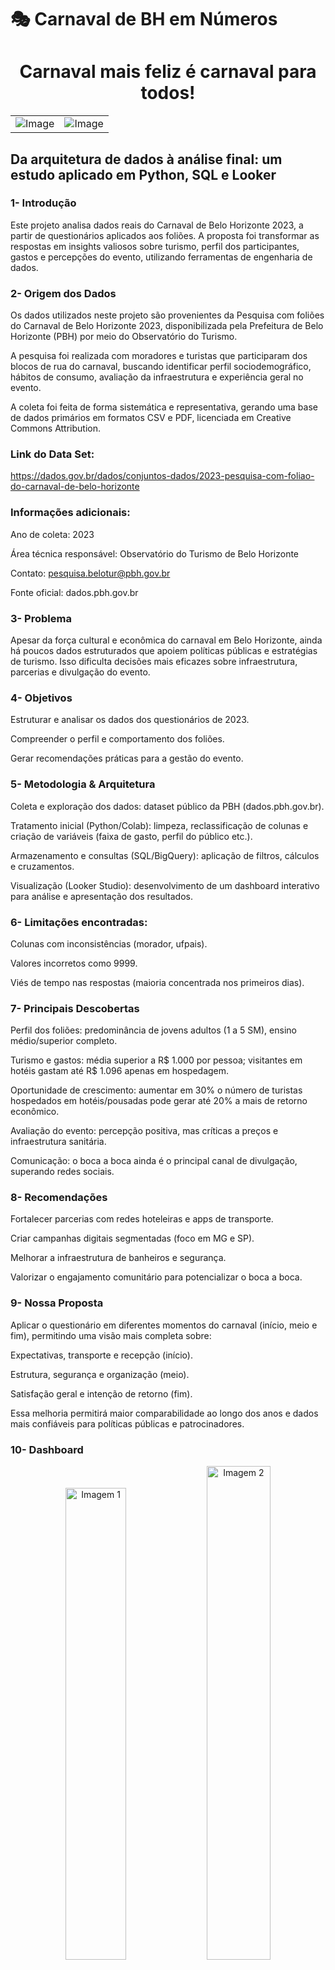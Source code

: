 # 🎭 Carnaval de BH em Números

<h1 align="center">Carnaval mais feliz é carnaval para todos!</h1>

| | |
|----------|----------|
| ![Image](https://github.com/user-attachments/assets/b16b4f06-2879-4a74-8fd5-7aa00740e021)| ![Image](https://github.com/user-attachments/assets/d18a6630-160c-467b-b2a6-d10f0840353c) |




## Da arquitetura de dados à análise final: um estudo aplicado em Python, SQL e Looker

###  1- Introdução

Este projeto analisa dados reais do Carnaval de Belo Horizonte 2023, a partir de questionários aplicados aos foliões. A proposta foi transformar as respostas em insights valiosos sobre turismo, perfil dos participantes, gastos e percepções do evento, utilizando ferramentas de engenharia de dados.

### 2- Origem dos Dados

Os dados utilizados neste projeto são provenientes da Pesquisa com foliões do Carnaval de Belo Horizonte 2023, disponibilizada pela Prefeitura de Belo Horizonte (PBH) por meio do Observatório do Turismo.

A pesquisa foi realizada com moradores e turistas que participaram dos blocos de rua do carnaval, buscando identificar perfil sociodemográfico, hábitos de consumo, avaliação da infraestrutura e experiência geral no evento.

A coleta foi feita de forma sistemática e representativa, gerando uma base de dados primários em formatos CSV e PDF, licenciada em Creative Commons Attribution.

### Link do Data Set:  
https://dados.gov.br/dados/conjuntos-dados/2023-pesquisa-com-foliao-do-carnaval-de-belo-horizonte

### Informações adicionais:

Ano de coleta: 2023

Área técnica responsável: Observatório do Turismo de Belo Horizonte

Contato: pesquisa.belotur@pbh.gov.br

Fonte oficial: dados.pbh.gov.br

###  3- Problema

Apesar da força cultural e econômica do carnaval em Belo Horizonte, ainda há poucos dados estruturados que apoiem políticas públicas e estratégias de turismo. Isso dificulta decisões mais eficazes sobre infraestrutura, parcerias e divulgação do evento.

###  4- Objetivos

Estruturar e analisar os dados dos questionários de 2023.

Compreender o perfil e comportamento dos foliões.

Gerar recomendações práticas para a gestão do evento.

###  5- Metodologia & Arquitetura

Coleta e exploração dos dados: dataset público da PBH (dados.pbh.gov.br).

Tratamento inicial (Python/Colab): limpeza, reclassificação de colunas e criação de variáveis (faixa de gasto, perfil do público etc.).

Armazenamento e consultas (SQL/BigQuery): aplicação de filtros, cálculos e cruzamentos.

Visualização (Looker Studio): desenvolvimento de um dashboard interativo para análise e apresentação dos resultados.

###  6- Limitações encontradas:

Colunas com inconsistências (morador, ufpais).

Valores incorretos como 9999.

Viés de tempo nas respostas (maioria concentrada nos primeiros dias).

### 7- Principais Descobertas

Perfil dos foliões: predominância de jovens adultos (1 a 5 SM), ensino médio/superior completo.

Turismo e gastos: média superior a R$ 1.000 por pessoa; visitantes em hotéis gastam até R$ 1.096 apenas em hospedagem.

Oportunidade de crescimento: aumentar em 30% o número de turistas hospedados em hotéis/pousadas pode gerar até 20% a mais de retorno econômico.

Avaliação do evento: percepção positiva, mas críticas a preços e infraestrutura sanitária.

Comunicação: o boca a boca ainda é o principal canal de divulgação, superando redes sociais.

### 8- Recomendações

Fortalecer parcerias com redes hoteleiras e apps de transporte.

Criar campanhas digitais segmentadas (foco em MG e SP).

Melhorar a infraestrutura de banheiros e segurança.

Valorizar o engajamento comunitário para potencializar o boca a boca.

### 9- Nossa Proposta

Aplicar o questionário em diferentes momentos do carnaval (início, meio e fim), permitindo uma visão mais completa sobre:

Expectativas, transporte e recepção (início).

Estrutura, segurança e organização (meio).

Satisfação geral e intenção de retorno (fim).

Essa melhoria permitirá maior comparabilidade ao longo dos anos e dados mais confiáveis para políticas públicas e patrocinadores.

### 10-  Dashboard

<p align="center">
  <img src="https://github.com/user-attachments/assets/a81cdca6-84ad-4b97-a953-69ce1dc0f546" alt="Imagem 1" width="44%">
  <img src="https://github.com/user-attachments/assets/077f854a-1a37-433f-a962-0875b7835ccb" alt="Imagem 2" width="45%">
</p>

#### 👉 Acesse aqui o Dashboard Carnaval BH

https://lookerstudio.google.com/reporting/43b29738-5b3d-4c45-b844-e62506586e76/page/mTNaF/edit 

# Equipe
<p align="center">
  <img width="924" height="659" alt="Image" src="https://github.com/user-attachments/assets/8fc210f1-fcd0-47a4-a1e9-698e48ba7253" />
</p>

